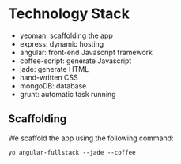 Technology Stack
====

- yeoman: scaffolding the app
- express: dynamic hosting
- angular: front-end Javascript framework
- coffee-script: generate Javascript
- jade: generate HTML
- hand-written CSS
- mongoDB: database
- grunt: automatic task running


Scaffolding 
----

We scaffold the app using the following command:

    yo angular-fullstack --jade --coffee

